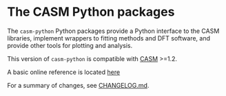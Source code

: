 The CASM Python packages
========================

The `casm-python` Python packages provide a Python interface to the CASM libraries, implement wrappers to fitting methods and DFT software, and provide other tools for plotting and analysis.

This version of `casm-python` is compatible with [CASM](https://prisms-center.github.io/CASMcode_docs/) >=1.2.

A basic online reference is located [here](https://prisms-center.github.io/CASMcode_pydocs/casm/overview/latest)

For a summary of changes, see [CHANGELOG.md](https://github.com/prisms-center/CASMpython/blob/1.X/CHANGELOG.md).
